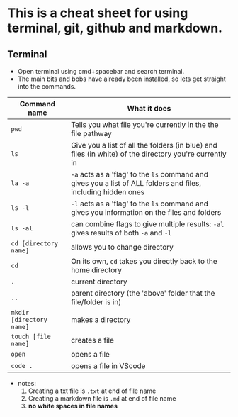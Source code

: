 # This is a cheat sheet for using terminal, git, github and markdown.

## Terminal
- Open terminal using cmd+spacebar and search terminal.
- The main bits and bobs have already been installed, so lets get straight into the commands.

| Command name | What it does |
| ----------- | ----------- |
|`pwd` | Tells you what file you're currently in the the file pathway|
|`ls` | Give you a list of all the folders (in blue) and files (in white) of the directory you're currently in |
|`la -a` | `-a` acts as a 'flag' to the `ls` command and gives you a list of ALL folders and files, including hidden ones|
|`ls -l` | `-l` acts as a 'flag' to the `ls` command and gives you information on the files and folders|
|`ls -al`|can combine flags to give multiple results: `-al` gives results of both `-a` and `-l`|
|`cd [directory name]`|allows you to change directory|
|`cd` | On its own, `cd` takes you directly back to the home directory |
|`.`|current directory|
|`..`|parent directory (the 'above' folder that the file/folder is in)|
|`mkdir [directory name]`| makes a directory|
|`touch [file name]`|creates a file|
|`open`| opens a file|
|`code .`|opens a file in VScode|


- notes:
    1. Creating a txt file is `.txt` at end of file name
    2. Creating a markdown file is `.md` at end of file name
    3. **no white spaces in file names**







